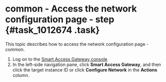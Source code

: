 # common - Access the network configuration page - step {#task_1012674 .task}

This topic describes how to access the network configuration page - common.

1.  Log on to the [Smart Access Gateway console](https://smartag.console.aliyun.com).
2.  In the left-side navigation pane, click **Smart Access Gateway**, and then click the target instance ID or click **Configure Network** in the **Actions** column.

